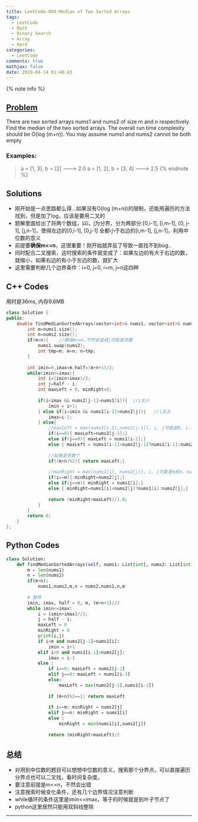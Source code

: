 ```yaml
---
title: LeetCode-004-Median of Two Sorted Arrays
tags:
  - LeetCode
  - Math
  - Binary Search
  - Array
  - Hard
categories:
  - LeetCode
comments: true
mathjax: false
date: 2019-04-14 01:48:43
---
```


<meta name="referrer" content="no-referrer" />

{% note info %}
## [Problem](https://leetcode.com/problems/median-of-two-sorted-arrays/)   
There are two sorted arrays nums1 and nums2 of size m and n respectively.
Find the median of the two sorted arrays. The overall run time complexity should be O(log (m+n)).
You may assume nums1 and nums2 cannot be both empty
### Examples:
> a = [1, 3], b = [2] ---> 2.0
> a = [1, 2], b = [3, 4] ---> 2.5
{% endnote %}
<!--more-->

## Solutions
- 刚开始是一点思路都么得...如果没有O(log (m+n))的限制，还能用遍历的方法找到，但是加了log，应该是要用二叉的
- 题解里面给出了将两个数组，以i，j为分界，分为两部分:[0,i-1], [i,m-1], [0, j-1], [j,n-1]，使得左边的[0,i-1], [0,j-1] 全都小于右边的[i,m-1], [j,n-1]，利用中位数的意义
- 前提要**确保m<=n**，这很重要！刚开始就弄反了导致一直找不到bug..
- 同时配合二叉搜索，这时搜索的条件就变成了：如果左边的有大于右边的数，就缩小，如果右边的有小于左边的数，就扩大
- 这里需要判断几个边界条件：i=0, j=0, i=m, j=n这四种


## C++ Codes
用时是36ms, 内存9.6MB

```C++
class Solution {
public:
    double findMedianSortedArrays(vector<int>& nums1, vector<int>& nums2) {
        int m=nums1.size();
        int n=nums2.size();
        if(m>n){    //确保m<=n,不然会造成j可能是负数
            nums1.swap(nums2);
            int tmp=m; m=n; n=tmp;
        }
        
        int imin=0,imax=m,half=(m+n+1)/2;
        while(imin<=imax){
            int i=(imin+imax)/2;
            int j=half - i;
            int maxLeft = 0, minRight=0;
            
            if(i<imax && nums2[j-1]>nums1[i]){  //i太小
                imin = i+1;
            } else if(i>imin && nums1[i-1]>nums2[j]){   //i太大
                imax=i-1;
            } else{
                //maxleft = max(nums1[i-1],nums2[j-1]), i, j可能是0, i-1就可能为-1
                if(i==0){ maxLeft=nums2[j-1];}
                else if(j==0){ maxLeft = nums1[i-1];}
                else { maxLeft = nums1[i-1]>nums2[j-1]?nums1[i-1]:nums2[j-1];}
                
                //如果是奇数个
                if((m+n)%2){ return maxLeft;}
                
                //maxRight = max(nums1[i], nums2[j]), i, j可能是m和n，nums1[i]就会越界
                if(i==m){ minRight=nums2[j];}
                else if(j==n){ minRight = nums1[i];}
                else { minRight=nums1[i]<nums2[j]?nums1[i]:nums2[j];}
                
                return (minRight+maxLeft)/2.0;
            }
        }
        return 0;
    }
};

```

## Python Codes

```python
class Solution:
    def findMedianSortedArrays(self, nums1: List[int], nums2: List[int]) -> float:
        m = len(nums1)
        n = len(nums2)
        if(m>n):
            nums1,nums2,m,n = nums2,nums1,n,m
    
        # 整除
        imin, imax, half = 0, m, (m+n+1)//2
        while imin<=imax:
            i = (imin+imax)//2;
            j = half - i;
            maxLeft = 0
            minRight = 0
            print(i,j)
            if i<m and nums2[j-1]>nums1[i]:
                imin = i+1
            elif i>0 and nums1[i-1]>nums2[j]:
                imax = i-1
            else :
                if i==0: maxLeft = nums2[j-1]
                elif j==0: maxLeft = nums1[i-1]
                else:
                    maxLeft = max(nums2[j-1],nums1[i-1])
                
                if (m+n)%2==1: return maxLeft
                
                if i==m: minRight = nums2[j]
                elif j==n: minRight = nums1[i]
                else :
                    minRight = min(nums1[i],nums2[j])
                    
                return (minRight+maxLeft)/2
```

## 总结
- 对用到中位数的题目可以想想中位数的意义，搜索那个分界点，可以直接遍历分界点也可以二叉找，看时间复杂度。
- 要注意前提是m<=n，不然会出错
- 注意搜索时候变化条件，还有几个边界情况注意判断
- while循环的条件这里是imin<=imax，等于的时候就是到叶子节点了
- python这里居然只能用双斜线整除

------
